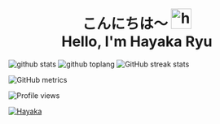 <h1 align="center">こんにちは〜 <img src="https://user-images.githubusercontent.com/1303154/88677602-1635ba80-d120-11ea-84d8-d263ba5fc3c0.gif" width="40px" alt="hi"><br>Hello, I'm Hayaka Ryu</h1>

![github stats](https://github-readme-stats.vercel.app/api?username=HayakaRyu&show_icons=true&theme=radical)
![github toplang](https://github-readme-stats.vercel.app/api/top-langs/?username=HayakaRyu&layout=compact&theme=nightowl)
![GitHub streak stats](https://github-readme-streak-stats.herokuapp.com/?user=HayakaRyu)  

![GitHub metrics](https://metrics.lecoq.io/HayakaRyu) 

![Profile views](https://gpvc.arturio.dev/HayakaRyu) 

[![Hayaka](https://telegra.ph/file/74a886a7d18f1352f5d3e.gif)](https://github.com/HayakaRyu)
